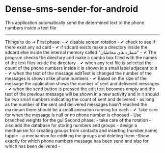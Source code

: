 Dense-sms-sender-for-android
============================

This application automatically send the determined text to the phone numbers inside a text file

**********************************************

Things to do ->
	First phase:
	- ✔ disable screen rotation
	- ✔ check to see if there exist any sd card
	- ✔ if sdcard exists make a directory inside the sdcard else inside the internal memory called "شماره های مخاطبان"
	- ✔ The program checks the directory and make a combo box filled with the names of the text files inside the directory
	- ✔ when any text file is selected the count of the phone numbers inside it is shown in a small label adjacent to it
	- ✔ when the text of the message editText is changed the number of the messages is shown alike phone numbers
	- ✔ Based on the size of the message the application shows the number of sent and delivered messages
	- ✔ when the send button is pressed the edit text becomes empty and the text of the previous message will be shown in a new activity
	and in it should be two small numbers indicating the count of sent and delivered
	- as long as the number of the sent and delivered messages hasn't reached the maximum there should be a small animation
	running for each
	- ✔ Take care for when the message is null or no phone number is choosed
	- Use branched weights for the gui
	Second phase:
	- take care of the rotation
	- also add the database for storing numbers and groups
	- design a mechanism for creating groups from contacts and inserting (number,name) tupple
	- a mechanism for edditing the groups and deleting them	
	-Show exactly for which phone numbers message has been send and also for which has been delivered
	- 
